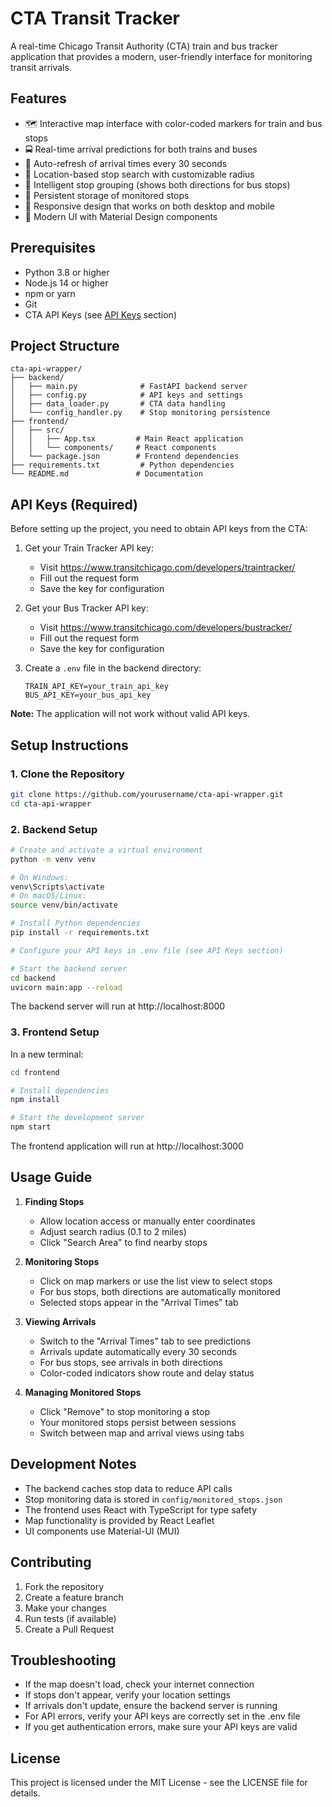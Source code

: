 # CTA Transit Tracker

A real-time Chicago Transit Authority (CTA) train and bus tracker application that provides a modern, user-friendly interface for monitoring transit arrivals.

## Features

- 🗺️ Interactive map interface with color-coded markers for train and bus stops
- 🚍 Real-time arrival predictions for both trains and buses
- 🔄 Auto-refresh of arrival times every 30 seconds
- 📍 Location-based stop search with customizable radius
- 🔎 Intelligent stop grouping (shows both directions for bus stops)
- 💾 Persistent storage of monitored stops
- 📱 Responsive design that works on both desktop and mobile
- 🎨 Modern UI with Material Design components

## Prerequisites

- Python 3.8 or higher
- Node.js 14 or higher
- npm or yarn
- Git
- CTA API Keys (see [API Keys](#api-keys) section)

## Project Structure

```
cta-api-wrapper/
├── backend/
│   ├── main.py              # FastAPI backend server
│   ├── config.py            # API keys and settings
│   ├── data_loader.py       # CTA data handling
│   └── config_handler.py    # Stop monitoring persistence
├── frontend/
│   ├── src/
│   │   ├── App.tsx         # Main React application
│   │   └── components/     # React components
│   └── package.json        # Frontend dependencies
├── requirements.txt         # Python dependencies
└── README.md               # Documentation
```

## API Keys (Required)

Before setting up the project, you need to obtain API keys from the CTA:

1. Get your Train Tracker API key:
   - Visit https://www.transitchicago.com/developers/traintracker/
   - Fill out the request form
   - Save the key for configuration

2. Get your Bus Tracker API key:
   - Visit https://www.transitchicago.com/developers/bustracker/
   - Fill out the request form
   - Save the key for configuration

3. Create a `.env` file in the backend directory:
   ```env
   TRAIN_API_KEY=your_train_api_key
   BUS_API_KEY=your_bus_api_key
   ```

**Note:** The application will not work without valid API keys.

## Setup Instructions

### 1. Clone the Repository

```bash
git clone https://github.com/yourusername/cta-api-wrapper.git
cd cta-api-wrapper
```

### 2. Backend Setup

```bash
# Create and activate a virtual environment
python -m venv venv

# On Windows:
venv\Scripts\activate
# On macOS/Linux:
source venv/bin/activate

# Install Python dependencies
pip install -r requirements.txt

# Configure your API keys in .env file (see API Keys section)

# Start the backend server
cd backend
uvicorn main:app --reload
```

The backend server will run at http://localhost:8000

### 3. Frontend Setup

In a new terminal:

```bash
cd frontend

# Install dependencies
npm install

# Start the development server
npm start
```

The frontend application will run at http://localhost:3000

## Usage Guide

1. **Finding Stops**
   - Allow location access or manually enter coordinates
   - Adjust search radius (0.1 to 2 miles)
   - Click "Search Area" to find nearby stops

2. **Monitoring Stops**
   - Click on map markers or use the list view to select stops
   - For bus stops, both directions are automatically monitored
   - Selected stops appear in the "Arrival Times" tab

3. **Viewing Arrivals**
   - Switch to the "Arrival Times" tab to see predictions
   - Arrivals update automatically every 30 seconds
   - For bus stops, see arrivals in both directions
   - Color-coded indicators show route and delay status

4. **Managing Monitored Stops**
   - Click "Remove" to stop monitoring a stop
   - Your monitored stops persist between sessions
   - Switch between map and arrival views using tabs

## Development Notes

- The backend caches stop data to reduce API calls
- Stop monitoring data is stored in `config/monitored_stops.json`
- The frontend uses React with TypeScript for type safety
- Map functionality is provided by React Leaflet
- UI components use Material-UI (MUI)

## Contributing

1. Fork the repository
2. Create a feature branch
3. Make your changes
4. Run tests (if available)
5. Create a Pull Request

## Troubleshooting

- If the map doesn't load, check your internet connection
- If stops don't appear, verify your location settings
- If arrivals don't update, ensure the backend server is running
- For API errors, verify your API keys are correctly set in the .env file
- If you get authentication errors, make sure your API keys are valid

## License

This project is licensed under the MIT License - see the LICENSE file for details.
